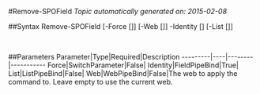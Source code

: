 #Remove-SPOField
*Topic automatically generated on: 2015-02-08*


##Syntax
    Remove-SPOField [-Force [<SwitchParameter>]] [-Web [<WebPipeBind>]] -Identity [<FieldPipeBind>] [-List [<ListPipeBind>]]

&nbsp;

##Parameters
Parameter|Type|Required|Description
---------|----|--------|-----------
Force|SwitchParameter|False|
Identity|FieldPipeBind|True|
List|ListPipeBind|False|
Web|WebPipeBind|False|The web to apply the command to. Leave empty to use the current web.
